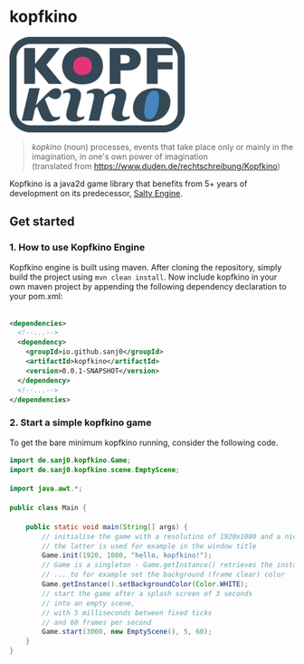 # kopfkino
![kopfkino logo](logos/grayish/kopfkino_grayish_xs.png)
> _kopkino_ (noun) processes, events that take place only or mainly in the imagination, in one's own power of imagination  
> (translated from https://www.duden.de/rechtschreibung/Kopfkino)

Kopfkino is a java2d game library that benefits from 5+ years of development on
its predecessor, [Salty Engine](https://www.github.com/sanj0/salty-engine).

## Get started

### 1. How to use Kopfkino Engine

Kopfkino engine is built using maven. After cloning the repository, simply build
the project using `mvn clean install`. Now include kopfkino in your own maven
project by appending the following dependency declaration to your pom.xml:

```xml

<dependencies>
  <!--...-->
  <dependency>
    <groupId>io.github.sanj0</groupId>
    <artifactId>kopfkino</artifactId>
    <version>0.0.1-SNAPSHOT</version>
  </dependency>
  <!--...-->
</dependencies>
```

### 2. Start a simple kopfkino game

To get the bare minimum kopfkino running, consider the following code.

```java
import de.sanj0.kopfkino.Game;
import de.sanj0.kopfkino.scene.EmptyScene;

import java.awt.*;

public class Main {

    public static void main(String[] args) {
        // initialise the game with a resolutino of 1920x1080 and a nice name
        // the latter is used for example in the window title
        Game.init(1920, 1080, "hello, kopfkino!");
        // Game is a singleton - Game.getInstance() retrieves the instance
        // ... to for example set the background (frame clear) color
        Game.getInstance().setBackgroundColor(Color.WHITE);
        // start the game after a splash screen of 3 seconds
        // into an empty scene,
        // with 5 milliseconds between fixed ticks
        // and 60 frames per second
        Game.start(3000, new EmptyScene(), 5, 60);
    }
}
```
